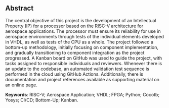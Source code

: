 ## Abstract

The central objective of this project is the development of an Intellectual
Property (IP) for a processor based on the RISC-V architecture for aerospace
applications. The processor must ensure its reliability for use in aerospace
environments through tests of the individual elements developed in VHDL, as well
as tests of the CPU as a whole. The project followed a bottom-up methodology,
initially focusing on component implementation, and gradually transitioning to
component integration as the project progressed. A Kanban board on GitHub was
used to guide the project, with tasks assigned to responsible individuals and
reviewers. Whenever there is an update to the codebase, an automated validation
test sequence is performed in the cloud using GitHub Actions. Additionally,
there is documentation and project references available as supporting material
on an online page.

**Keywords**: RISC-V; Aerospace Application; VHDL; FPGA; Python; Cocotb; Yosys;
CI/CD; Bottom-Up; Kanban.
